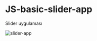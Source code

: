 # JS-basic-slider-app
Slider uygulaması

![slider-app](https://user-images.githubusercontent.com/56341239/115110075-23caf300-9f82-11eb-9bef-a9d76fa8edc9.PNG)
